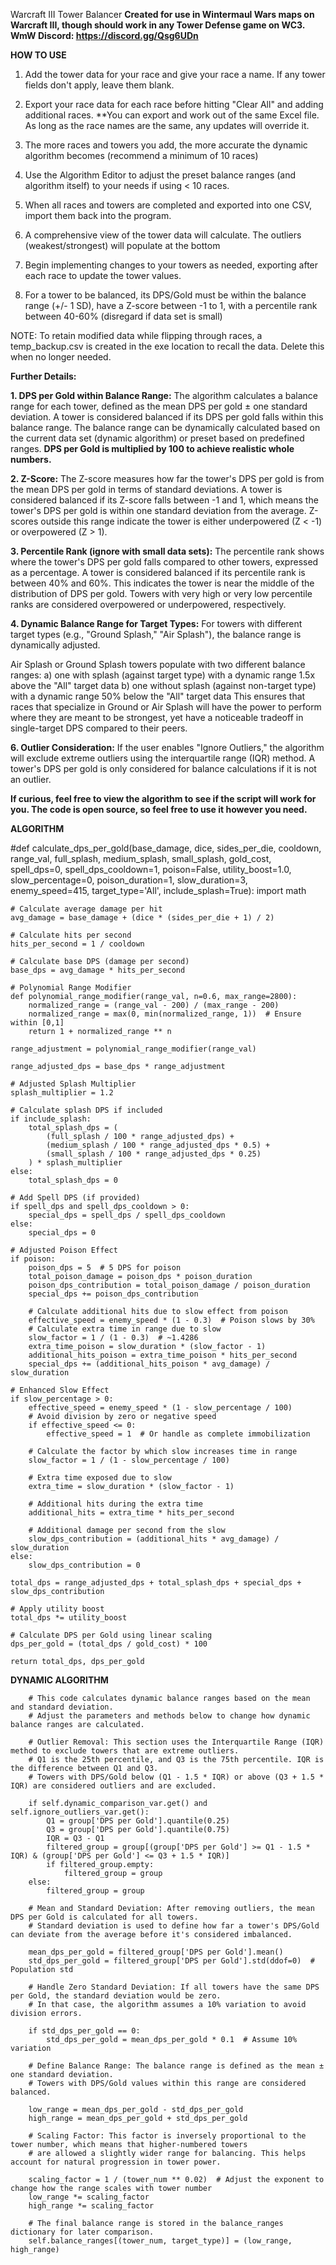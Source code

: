 Warcraft III Tower Balancer
**Created for use in Wintermaul Wars maps on Warcraft III, though should work in any Tower Defense game on WC3. WmW Discord: https://discord.gg/Qsg6UDn**

**HOW TO USE**
1) Add the tower data for your race and give your race a name. If any tower fields don't apply, leave them blank.
2) Export your race data for each race before hitting "Clear All" and adding additional races.
   **You can export and work out of the same Excel file. As long as the race names are the same, any updates will override it.
4) The more races and towers you add, the more accurate the dynamic algorithm becomes (recommend a minimum of 10 races)
5) Use the Algorithm Editor to adjust the preset balance ranges (and algorithm itself) to your needs if using < 10 races.
  
6) When all races and towers are completed and exported into one CSV, import them back into the program.
7) A comprehensive view of the tower data will calculate. The outliers (weakest/strongest) will populate at the bottom
8) Begin implementing changes to your towers as needed, exporting after each race to update the tower values.

9) For a tower to be balanced, its DPS/Gold must be within the balance range (+/- 1 SD), have a Z-score between -1 to 1, with a percentile rank between 40-60% (disregard if data set is small)

NOTE: To retain modified data while flipping through races, a temp_backup.csv is created in the exe location to recall the data. Delete this when no longer needed.


**Further Details:**

**1. DPS per Gold within Balance Range:**
The algorithm calculates a balance range for each tower, defined as the mean DPS per gold ± one standard deviation.
A tower is considered balanced if its DPS per gold falls within this balance range.
The balance range can be dynamically calculated based on the current data set (dynamic algorithm) or preset based on predefined ranges.
**DPS per Gold is multiplied by 100 to achieve realistic whole numbers.**

**2. Z-Score:**
The Z-score measures how far the tower's DPS per gold is from the mean DPS per gold in terms of standard deviations.
A tower is considered balanced if its Z-score falls between -1 and 1, which means the tower's DPS per gold is within one standard deviation from the average.
Z-scores outside this range indicate the tower is either underpowered (Z < -1) or overpowered (Z > 1).

**3. Percentile Rank (ignore with small data sets):**
The percentile rank shows where the tower's DPS per gold falls compared to other towers, expressed as a percentage.
A tower is considered balanced if its percentile rank is between 40% and 60%. This indicates the tower is near the middle of the distribution of DPS per gold.
Towers with very high or very low percentile ranks are considered overpowered or underpowered, respectively.

**4. Dynamic Balance Range for Target Types:**
For towers with different target types (e.g., "Ground Splash," "Air Splash"), the balance range is dynamically adjusted.

Air Splash or Ground Splash towers populate with two different balance ranges:
  a) one with splash (against target type) with a dynamic range 1.5x above the "All" target data
  b) one without splash (against non-target type) with a dynamic range 50% below the "All" target data
This ensures that races that specialize in Ground or Air Splash will have the power to perform where they are meant to be strongest, yet have a noticeable tradeoff in single-target DPS compared to their peers.


**6. Outlier Consideration:**
If the user enables "Ignore Outliers," the algorithm will exclude extreme outliers using the interquartile range (IQR) method. A tower's DPS per gold is only considered for balance calculations if it is not an outlier.

**If curious, feel free to view the algorithm to see if the script will work for you. The code is open source, so feel free to use it however you need.**

**ALGORITHM**

#def calculate_dps_per_gold(base_damage, dice, sides_per_die, cooldown, range_val,
                           full_splash, medium_splash, small_splash, gold_cost,
                           spell_dps=0, spell_dps_cooldown=1, poison=False,
                           utility_boost=1.0, slow_percentage=0, poison_duration=1,
                           slow_duration=3, enemy_speed=415, target_type='All',
                           include_splash=True):
    import math

    # Calculate average damage per hit
    avg_damage = base_damage + (dice * (sides_per_die + 1) / 2)

    # Calculate hits per second
    hits_per_second = 1 / cooldown

    # Calculate base DPS (damage per second)
    base_dps = avg_damage * hits_per_second

    # Polynomial Range Modifier
    def polynomial_range_modifier(range_val, n=0.6, max_range=2800):
        normalized_range = (range_val - 200) / (max_range - 200)
        normalized_range = max(0, min(normalized_range, 1))  # Ensure within [0,1]
        return 1 + normalized_range ** n

    range_adjustment = polynomial_range_modifier(range_val)

    range_adjusted_dps = base_dps * range_adjustment

    # Adjusted Splash Multiplier
    splash_multiplier = 1.2

    # Calculate splash DPS if included
    if include_splash:
        total_splash_dps = (
            (full_splash / 100 * range_adjusted_dps) +
            (medium_splash / 100 * range_adjusted_dps * 0.5) +
            (small_splash / 100 * range_adjusted_dps * 0.25)
        ) * splash_multiplier
    else:
        total_splash_dps = 0

    # Add Spell DPS (if provided)
    if spell_dps and spell_dps_cooldown > 0:
        special_dps = spell_dps / spell_dps_cooldown
    else:
        special_dps = 0

    # Adjusted Poison Effect
    if poison:
        poison_dps = 5  # 5 DPS for poison
        total_poison_damage = poison_dps * poison_duration
        poison_dps_contribution = total_poison_damage / poison_duration
        special_dps += poison_dps_contribution

        # Calculate additional hits due to slow effect from poison
        effective_speed = enemy_speed * (1 - 0.3)  # Poison slows by 30%
        # Calculate extra time in range due to slow
        slow_factor = 1 / (1 - 0.3)  # ~1.4286
        extra_time_poison = slow_duration * (slow_factor - 1)
        additional_hits_poison = extra_time_poison * hits_per_second
        special_dps += (additional_hits_poison * avg_damage) / slow_duration

    # Enhanced Slow Effect
    if slow_percentage > 0:
        effective_speed = enemy_speed * (1 - slow_percentage / 100)
        # Avoid division by zero or negative speed
        if effective_speed <= 0:
            effective_speed = 1  # Or handle as complete immobilization

        # Calculate the factor by which slow increases time in range
        slow_factor = 1 / (1 - slow_percentage / 100)

        # Extra time exposed due to slow
        extra_time = slow_duration * (slow_factor - 1)

        # Additional hits during the extra time
        additional_hits = extra_time * hits_per_second

        # Additional damage per second from the slow
        slow_dps_contribution = (additional_hits * avg_damage) / slow_duration
    else:
        slow_dps_contribution = 0

    total_dps = range_adjusted_dps + total_splash_dps + special_dps + slow_dps_contribution

    # Apply utility boost
    total_dps *= utility_boost

    # Calculate DPS per Gold using linear scaling
    dps_per_gold = (total_dps / gold_cost) * 100

    return total_dps, dps_per_gold


**DYNAMIC ALGORITHM**

        # This code calculates dynamic balance ranges based on the mean and standard deviation.
        # Adjust the parameters and methods below to change how dynamic balance ranges are calculated.

        # Outlier Removal: This section uses the Interquartile Range (IQR) method to exclude towers that are extreme outliers.
        # Q1 is the 25th percentile, and Q3 is the 75th percentile. IQR is the difference between Q1 and Q3.
        # Towers with DPS/Gold below (Q1 - 1.5 * IQR) or above (Q3 + 1.5 * IQR) are considered outliers and are excluded.

        if self.dynamic_comparison_var.get() and self.ignore_outliers_var.get():
            Q1 = group['DPS per Gold'].quantile(0.25)
            Q3 = group['DPS per Gold'].quantile(0.75)
            IQR = Q3 - Q1
            filtered_group = group[(group['DPS per Gold'] >= Q1 - 1.5 * IQR) & (group['DPS per Gold'] <= Q3 + 1.5 * IQR)]
            if filtered_group.empty:
                filtered_group = group
        else:
            filtered_group = group

        # Mean and Standard Deviation: After removing outliers, the mean DPS per Gold is calculated for all towers.
        # Standard deviation is used to define how far a tower's DPS/Gold can deviate from the average before it's considered imbalanced.

        mean_dps_per_gold = filtered_group['DPS per Gold'].mean()
        std_dps_per_gold = filtered_group['DPS per Gold'].std(ddof=0)  # Population std

        # Handle Zero Standard Deviation: If all towers have the same DPS per Gold, the standard deviation would be zero.
        # In that case, the algorithm assumes a 10% variation to avoid division errors.

        if std_dps_per_gold == 0:
            std_dps_per_gold = mean_dps_per_gold * 0.1  # Assume 10% variation

        # Define Balance Range: The balance range is defined as the mean ± one standard deviation.
        # Towers with DPS/Gold values within this range are considered balanced.

        low_range = mean_dps_per_gold - std_dps_per_gold
        high_range = mean_dps_per_gold + std_dps_per_gold

        # Scaling Factor: This factor is inversely proportional to the tower number, which means that higher-numbered towers
        # are allowed a slightly wider range for balancing. This helps account for natural progression in tower power.

        scaling_factor = 1 / (tower_num ** 0.02)  # Adjust the exponent to change how the range scales with tower number
        low_range *= scaling_factor
        high_range *= scaling_factor

        # The final balance range is stored in the balance_ranges dictionary for later comparison.
        self.balance_ranges[(tower_num, target_type)] = (low_range, high_range)
